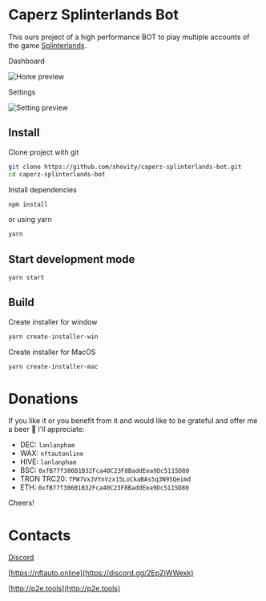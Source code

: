 # Caperz Splinterlands Bot

This ours project of a high performance BOT to play multiple accounts of the game [Splinterlands](https://www.splinterlands.com).

Dashboard

![Home preview](https://image.dichung.vn/62500ca7cb8238001d916806-Screen-Shot-2022-04-08-at-172001.png)

Settings

![Setting preview](https://image.dichung.vn/62500ca7cb8238001d916805-Screen-Shot-2022-04-08-at-172046.png)

## Install

Clone project with git

```bash
git clone https://github.com/shovity/caperz-splinterlands-bot.git
cd caperz-splinterlands-bot
```

Install dependencies

```bash
npm install
```
or using yarn

```bash
yarn
```

## Start development mode
```bash
yarn start
```

## Build

Create installer for window

```bash
yarn create-installer-win
```

Create installer for MacOS

```bash
yarn create-installer-mac
```

# Donations

If you like it or you benefit from it and would like to be grateful and offer me a beer 🍺 I'll appreciate:

- DEC: `lanlanpham`
- WAX: `nftautonline`
- HIVE: `lanlanpham`
- BSC: `0xfB77f386B1B32Fca40C23F8BaddEea9Dc5115D80`
- TRON TRC20: `TPW7VxJVYnVzx15LoCkaBAs5q3N9SQeimd`
- ETH: `0xfB77f386B1B32Fca40C23F8BaddEea9Dc5115D80`

Cheers!

# Contacts

[Discord](https://discord.gg/2EpZjWWexk)

[https://nftauto.online](https://discord.gg/2EpZjWWexk)

[http://p2e.tools](http://p2e.tools)